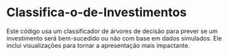 # Classifica-o-de-Investimentos
Este código usa um classificador de árvores de decisão para prever se um investimento será bem-sucedido ou não com base em dados simulados. Ele inclui visualizações para tornar a apresentação mais impactante.
